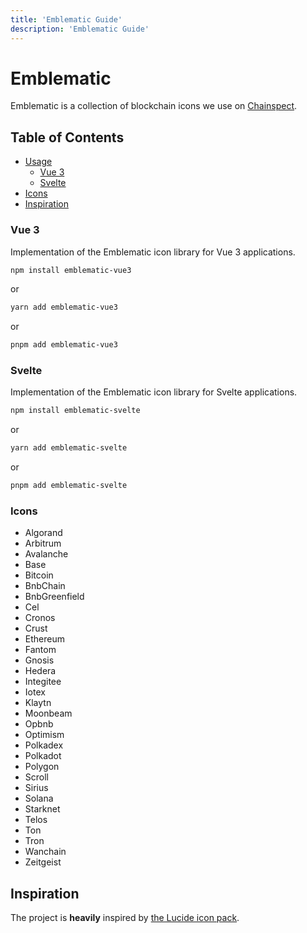 ```yaml
---
title: 'Emblematic Guide'
description: 'Emblematic Guide'
---
```


# Emblematic

Emblematic is a collection of blockchain icons we use on [Chainspect](https://chainspect.app/).

## Table of Contents

- [Usage](#usage)
  - [Vue 3](#vue-3)
  - [Svelte](#svelte)
- [Icons](#icons)
- [Inspiration](#inspiration)

### Vue 3

Implementation of the Emblematic icon library for Vue 3 applications.

```sh
npm install emblematic-vue3
```

or

```sh
yarn add emblematic-vue3
```

or

```sh
pnpm add emblematic-vue3
```

### Svelte

Implementation of the Emblematic icon library for Svelte applications.

```sh
npm install emblematic-svelte
```

or

```sh
yarn add emblematic-svelte
```

or

```sh
pnpm add emblematic-svelte
```

### Icons

- Algorand
- Arbitrum
- Avalanche
- Base
- Bitcoin
- BnbChain
- BnbGreenfield
- Cel
- Cronos
- Crust
- Ethereum
- Fantom
- Gnosis
- Hedera
- Integitee
- Iotex
- Klaytn
- Moonbeam
- Opbnb
- Optimism
- Polkadex
- Polkadot
- Polygon
- Scroll
- Sirius
- Solana
- Starknet
- Telos
- Ton
- Tron
- Wanchain
- Zeitgeist

## Inspiration

The project is **heavily** inspired by [the Lucide icon pack](https://lucide.dev/).
